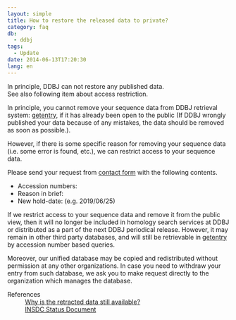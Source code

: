 ```yaml
---
layout: simple
title: How to restore the released data to private?
category: faq
db:
  - ddbj
tags: 
  - Update
date: 2014-06-13T17:20:30
lang: en
---
```




<p>In principle, DDBJ can not restore any published data. <br>See also following item about access restriction. </p>
<p>In principle, you cannot remove your sequence data from DDBJ retrieval system: <a href="http://getentry.ddbj.nig.ac.jp/top-e.html">getentry</a>, if it has already been open to the public (If DDBJ wrongly published your data because of any mistakes, the data should be removed as soon as possible.). </p>
<p>However, if there is some specific reason for removing your sequence data (i.e. some error is found, etc.), we can restrict access to your sequence data. </p>
<p>Please send your request from <a href="/contact-ddbj-e.html#to-ddbj">contact form</a> with the following contents.</p>
<ul>
  <li>Accession numbers:</li>
  <li>Reason in brief:</li>
  <li>New hold-date: (e.g. 2019/06/25)</li>
</ul>
<p>If we restrict access to your sequence data and remove it from the public view, then it will no longer be included in homology search services at DDBJ or distributed as a part of the next DDBJ periodical release. However, it may remain in other third party databases, and will still be retrievable in <a href="http://getentry.ddbj.nig.ac.jp/top-e.html">getentry</a> by accession number based queries. </p>
<p>Moreover, our unified database may be copied and redistributed without permission at any other organizations. In case you need to withdraw your entry from such database, we ask you to make request directly to the organization which manages the database.</p>
<dl><dt>References</dt>
  <dd><a href="/faq/en/why-retracted-data-available-e.html">Why is the retracted data still available?</a></dd>
  <dd><a href="/insdc-status-e">INSDC Status Document</a></dd>
</dl>
